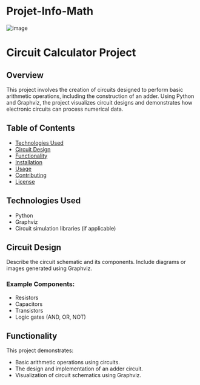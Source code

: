 # Projet-Info-Math

![image](https://github.com/user-attachments/assets/700852f8-337c-4915-bbdf-04f5a6a5eed0)

# Circuit Calculator Project

## Overview
This project involves the creation of circuits designed to perform basic arithmetic operations, including the construction of an adder. Using Python and Graphviz, the project visualizes circuit designs and demonstrates how electronic circuits can process numerical data.

## Table of Contents
- [Technologies Used](#technologies-used)
- [Circuit Design](#circuit-design)
- [Functionality](#functionality)
- [Installation](#installation)
- [Usage](#usage)
- [Contributing](#contributing)
- [License](#license)

## Technologies Used
- Python
- Graphviz
- Circuit simulation libraries (if applicable)

## Circuit Design
Describe the circuit schematic and its components. Include diagrams or images generated using Graphviz.

### Example Components:
- Resistors
- Capacitors
- Transistors
- Logic gates (AND, OR, NOT)

## Functionality
This project demonstrates:
- Basic arithmetic operations using circuits.
- The design and implementation of an adder circuit.
- Visualization of circuit schematics using Graphviz.
